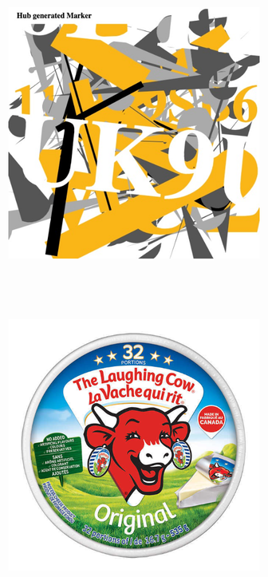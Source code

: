 ![Test Marker 1][hub-marker-1-image-url]
<br/>
<br/>
<br/>
<br/>
<br/>
<br/>
<br/>
<br/>
![Test Marker 2][cow-marker-2-image-url]

[hub-marker-1-image-url]: https://github.com/blippar/webar-sdk-example/blob/main/marker-tracking/markers/hub_marker.jpg "Test Marker 1"
[cow-marker-2-image-url]: https://github.com/blippar/webar-sdk-example/blob/main/marker-tracking/markers/laughing_cow.jpg "Test Marker 2"
